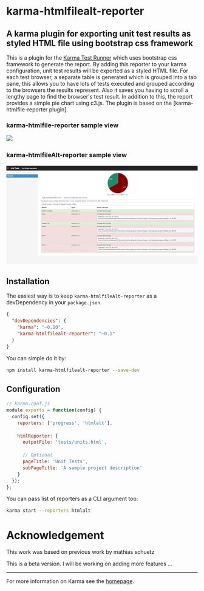 karma-htmlfilealt-reporter
=======================

## A karma plugin for exporting unit test results as styled HTML file using bootstrap css framework

This is a plugin for the [Karma Test Runner] which uses bootstrap css framework to generate the report. By adding this reporter to your karma configuration, unit test results will be exported as a styled HTML file. For each test browser, a separate table is generated which is grouped into a tab pane, this allows you to have lots of tests executed and grouped according to the browsers the results represent. Also it saves you having to scroll a lengthy page to find the browser's test result. In addition to this, the report provides a simple pie chart using c3.js. The plugin is  based on the [karma-htmlfile-reporter plugin].


### karma-htmlfile-reporter sample view
<img src="http://matthias-schuetz.github.io/karma-htmlfile-reporter/karma-htmlfile-reporter.png" />

### karma-htmlfileAlt-reporter sample view
<img src="./karma-htmlalt-reporter.png" />

## Installation

The easiest way is to keep `karma-htmlfileAlt-reporter` as a devDependency in your `package.json`.
```json
{
  "devDependencies": {
    "karma": "~0.10",
    "karma-htmlfilealt-reporter": "~0.1"
  }
}
```

You can simple do it by:
```bash
npm install karma-htmlfilealt-reporter --save-dev
```

## Configuration
```js
// karma.conf.js
module.exports = function(config) {
  config.set({
    reporters: ['progress', 'htmlalt'],

    htmlReporter: {
      outputFile: 'tests/units.html',
			
      // Optional
      pageTitle: 'Unit Tests',
      subPageTitle: 'A sample project description'
    }
  });
};
```

You can pass list of reporters as a CLI argument too:
```bash
karma start --reporters htmlalt
```

Acknowledgement
================
This work was based on previous work by mathias schuetz

This is a beta version. I will be working on adding more features ...

----

For more information on Karma see the [homepage].

[Karma Test Runner]: https://github.com/karma-runner/karma
[karma-junit-reporter plugin]: https://github.com/karma-runner/karma-junit-reporter
[homepage]: http://karma-runner.github.com
